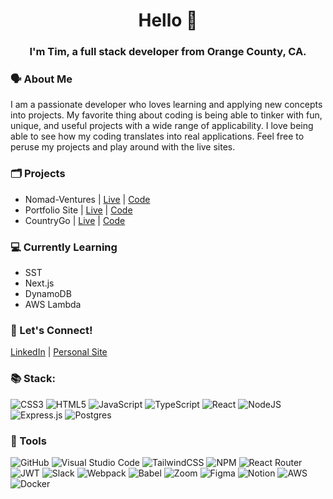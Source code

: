 <h1 align="center">Hello 👋</h1>
<h3 align="center">I'm Tim, a full stack developer from Orange County, CA.</h3>

### 🗣️ About Me
I am a passionate developer who loves learning and applying new concepts into projects. My favorite thing about coding is being able to tinker with fun, unique, and useful projects with a wide range of applicability. I love being able to see how my coding translates into real applications. Feel free to peruse my projects and play around with the live sites.

### 🗂 Projects
- Nomad-Ventures | [Live](https://nomad-ventures.silvatim.com/) |
[Code](https://github.com/silva-tim/nomad-ventures)
- Portfolio Site | [Live](https://silvatim.com/) | [Code](https://github.com/silva-tim/portfolio-website)
- CountryGo | [Live](https://silva-tim.github.io/country-go/) | [Code](https://github.com/silva-tim/country-go)

### 💻 Currently Learning
- SST
- Next.js
- DynamoDB
- AWS Lambda

### 💬 Let's Connect!
[LinkedIn](https://www.linkedin.com/in/silva-tim/) | [Personal Site](https://silvatim.com/)

### 📚 Stack:
![CSS3](https://img.shields.io/badge/css3-%231572B6.svg?style=for-the-badge&logo=css3&logoColor=white) 
![HTML5](https://img.shields.io/badge/html5-%23E34F26.svg?style=for-the-badge&logo=html5&logoColor=white) 
![JavaScript](https://img.shields.io/badge/javascript-%23323330.svg?style=for-the-badge&logo=javascript&logoColor=%23F7DF1E)
![TypeScript](https://img.shields.io/badge/typescript-%23007ACC.svg?style=for-the-badge&logo=typescript&logoColor=white)
![React](https://img.shields.io/badge/react-%2320232a.svg?style=for-the-badge&logo=react&logoColor=%2361DAFB)
![NodeJS](https://img.shields.io/badge/node.js-6DA55F?style=for-the-badge&logo=node.js&logoColor=white) 
![Express.js](https://img.shields.io/badge/express.js-%23404d59.svg?style=for-the-badge&logo=express&logoColor=%2361DAFB)
![Postgres](https://img.shields.io/badge/postgres-%23316192.svg?style=for-the-badge&logo=postgresql&logoColor=white) 	


### 🔧 Tools
![GitHub](https://img.shields.io/badge/github-%23121011.svg?style=for-the-badge&logo=github&logoColor=white)
![Visual Studio Code](https://img.shields.io/badge/Visual%20Studio%20Code-0078d7.svg?style=for-the-badge&logo=visual-studio-code&logoColor=white)
![TailwindCSS](https://img.shields.io/badge/tailwindcss-%2338B2AC.svg?style=for-the-badge&logo=tailwind-css&logoColor=white) 
![NPM](https://img.shields.io/badge/NPM-%23000000.svg?style=for-the-badge&logo=npm&logoColor=white) 
![React Router](https://img.shields.io/badge/React_Router-CA4245?style=for-the-badge&logo=react-router&logoColor=white) 
![JWT](https://img.shields.io/badge/JWT-black?style=for-the-badge&logo=JSON%20web%20tokens) 
![Slack](https://img.shields.io/badge/Slack-4A154B?style=for-the-badge&logo=slack&logoColor=white)
![Webpack](https://img.shields.io/badge/webpack-%238DD6F9.svg?style=for-the-badge&logo=webpack&logoColor=black) 
![Babel](https://img.shields.io/badge/Babel-F9DC3e?style=for-the-badge&logo=babel&logoColor=black) 
![Zoom](https://img.shields.io/badge/Zoom-2D8CFF?style=for-the-badge&logo=zoom&logoColor=white)
![Figma](https://img.shields.io/badge/figma-%23F24E1E.svg?style=for-the-badge&logo=figma&logoColor=white) 
![Notion](https://img.shields.io/badge/Notion-%23000000.svg?style=for-the-badge&logo=notion&logoColor=white)
![AWS](https://img.shields.io/badge/AWS-%23FF9900.svg?style=for-the-badge&logo=amazon-aws&logoColor=white)
![Docker](https://img.shields.io/badge/docker-%230db7ed.svg?style=for-the-badge&logo=docker&logoColor=white)
